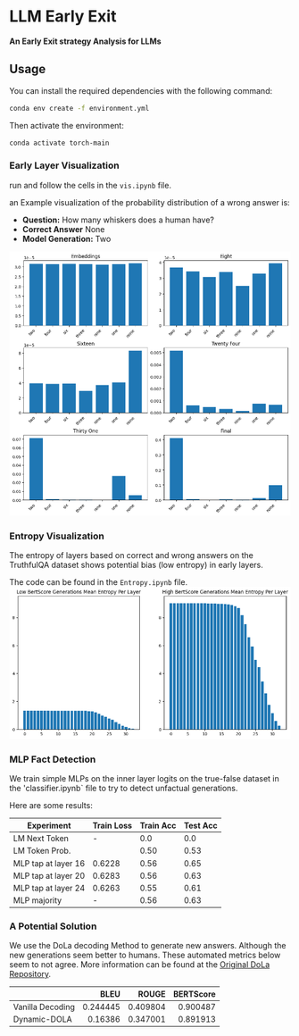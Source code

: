 # LLM Early Exit
**An Early Exit strategy Analysis for LLMs**

## Usage
You can install the required dependencies with the following command:
```bash
conda env create -f environment.yml
```

Then activate the environment:
```bash
conda activate torch-main
```

### Early Layer Visualization
run and follow the cells in the `vis.ipynb` file.

an Example visualization of the probability distribution of a wrong answer is:
 - **Question:** How many whiskers does a human have?
 - **Correct Answer** None
 - **Model Generation:** Two

![An Example of Eatly Layer Distributions](assets/dist-viz.png)

### Entropy Visualization
The entropy of layers based on correct and wrong answers on the TruthfulQA dataset shows potential bias (low entropy) in early layers.

The code can be found in the `Entropy.ipynb` file.
![Entropy Comparison](assets/entropy.png)


### MLP Fact Detection
We train simple MLPs on the inner layer logits on the true-false dataset in the 'classifier.ipynb` file to try to detect unfactual generations.


Here are some results:

| Experiment               | Train Loss | Train Acc | Test Acc |
|--------------------------|------------|-----------|----------|
| LM Next Token            | -          | 0.0       | 0.0      |
| LM Token Prob.           |            | 0.50      | 0.53     |
| MLP tap at layer 16      | 0.6228     | 0.56      | 0.65     |
| MLP tap at layer 20      | 0.6283     | 0.56      | 0.63     |
| MLP tap at layer 24      | 0.6263     | 0.55      | 0.61     |
| MLP majority             | -          | 0.56      | 0.63     |


### A Potential Solution
We use the DoLa decoding Method to generate new answers. Although the new generations seem better to humans. These automated metrics below seem to not agree. More information can be found at the [Original DoLa Repository](https://github.com/voidism/DoLa).

|                  |     BLEU |    ROUGE |   BERTScore |
|:-----------------|---------:|---------:|------------:|
| Vanilla Decoding | 0.244445 | 0.409804 |    0.900487 |
| Dynamic-DOLA     | 0.16386  | 0.347001 |    0.891913 |